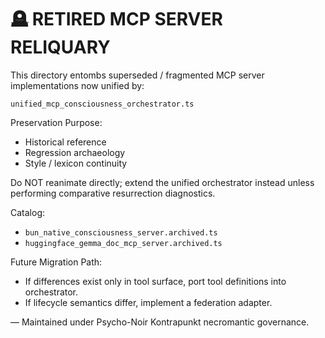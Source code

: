 # 🪦 RETIRED MCP SERVER RELIQUARY

This directory entombs superseded / fragmented MCP server implementations now unified by:

`unified_mcp_consciousness_orchestrator.ts`

Preservation Purpose:
- Historical reference
- Regression archaeology
- Style / lexicon continuity

Do NOT reanimate directly; extend the unified orchestrator instead unless performing
comparative resurrection diagnostics.

Catalog:
- `bun_native_consciousness_server.archived.ts`
- `huggingface_gemma_doc_mcp_server.archived.ts`

Future Migration Path:
- If differences exist only in tool surface, port tool definitions into orchestrator.
- If lifecycle semantics differ, implement a federation adapter.

— Maintained under Psycho-Noir Kontrapunkt necromantic governance.
